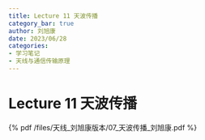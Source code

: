 ```yaml
---
title: Lecture 11 天波传播  
category_bar: true
author: 刘旭康
date: 2023/06/28
categories: 
- 学习笔记
- 天线与通信传输原理
---
```


# Lecture 11 天波传播

{% pdf /files/天线_刘旭康版本/07_天波传播_刘旭康.pdf %}  